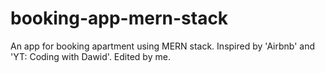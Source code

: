 # booking-app-mern-stack
An app for booking apartment using MERN stack. Inspired by 'Airbnb' and 'YT: Coding with Dawid'.
Edited by me.
